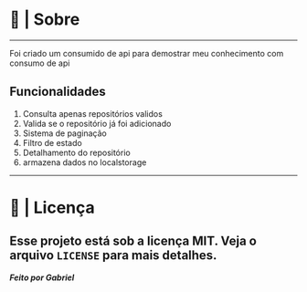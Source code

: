 # 🚀 | Sobre 
---
Foi criado um consumido de api para demostrar meu conhecimento
com consumo de api

## Funcionalidades

1. Consulta apenas repositórios validos
1. Valida se o repositório já foi adicionado
1. Sistema de paginação
1. Filtro de estado
2. Detalhamento do repositório
3. armazena dados no localstorage
---
# 📝 | Licença
Esse projeto está sob a licença MIT. Veja o arquivo `LICENSE` para mais detalhes.
---

***Feito por Gabriel***